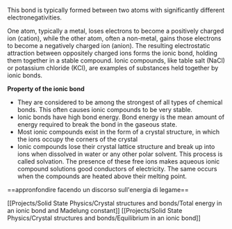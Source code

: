 This bond is typically formed between two atoms with significantly different electronegativities.

One atom, typically a metal, loses electrons to become a positively charged ion (cation), while the other atom, often a non-metal, gains those electrons to become a negatively charged ion (anion). The resulting electrostatic attraction between oppositely charged ions forms the ionic bond, holding them together in a stable compound. Ionic compounds, like table salt (NaCl) or potassium chloride (KCl), are examples of substances held together by ionic bonds.

**Property of the ionic bond**

- They are considered to be among the strongest of all types of chemical bonds. This often causes ionic compounds to be very stable.
- Ionic bonds have high bond energy. Bond energy is the mean amount of energy required to break the bond in the gaseous state.
- Most ionic compounds exist in the form of a crystal structure, in which the ions occupy the corners of the crystal
- Ionic compounds lose their crystal lattice structure and break up into ions when dissolved in water or any other polar solvent. This process is called solvation. The presence of these free ions makes aqueous ionic compound solutions good conductors of electricity. The same occurs when the compounds are heated above their melting point.




==appronfondire facendo un discorso sull'energia di legame==






[[Projects/Solid State Physics/Crystal structures and bonds/Total energy in an ionic bond and Madelung constant]]
[[Projects/Solid State Physics/Crystal structures and bonds/Equilibrium in an ionic bond]]